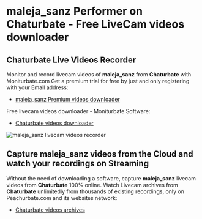 # maleja_sanz Performer on Chaturbate - Free LiveCam videos downloader

## Chaturbate Live Videos Recorder

Monitor and record livecam videos of **maleja_sanz** from **Chaturbate** with Moniturbate.com
Get a premium trial for free by just and only registering with your Email address:
* [maleja_sanz Premium videos downloader](https://moniturbate.com/request-demo-licence-key.html)

Free livecam videos downloader - Moniturbate Software:
* [Chaturbate videos downloader](https://moniturbate.com/moniturbate-download-software.html)

![maleja_sanz livecam videos recorder](https://peachurnet.com/templates/moniturbate-software.png)


## Capture maleja_sanz videos from the Cloud and watch your recordings on Streaming

Without the need of downloading a software, capture **maleja_sanz** livecam videos from **Chaturbate** 100% online.
Watch Livecam archives from **Chaturbate** unlimitedly from thousands of existing recordings, only on Peachurbate.com and its websites network:
* [Chaturbate videos archives](https://peachurnet.com/)